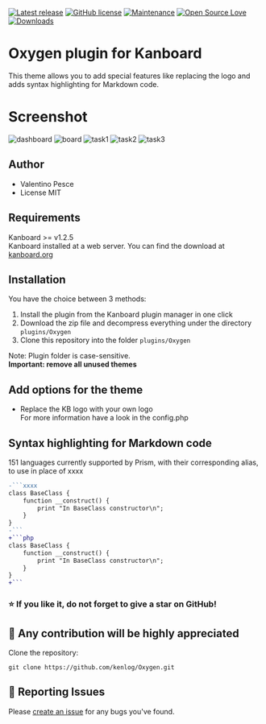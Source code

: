 [![Latest release](https://img.shields.io/github/release/kenlog/Oxygen.svg)](https://github.com/kenlog/Oxygen/releases)
[![GitHub license](https://img.shields.io/github/license/Naereen/StrapDown.js.svg)](https://github.com/kenlog/Oxygen/blob/master/LICENSE)
[![Maintenance](https://img.shields.io/badge/Maintained%3F-yes-green.svg)](https://github.com/kenlog/Oxygen/graphs/contributors)
[![Open Source Love](https://badges.frapsoft.com/os/v1/open-source.svg?v=103)]()
[![Downloads](https://img.shields.io/github/downloads/kenlog/Oxygen/total.svg)](https://github.com/kenlog/Oxygen/releases)

# Oxygen plugin for Kanboard

This theme allows you to add special features like replacing the logo and adds syntax highlighting for Markdown code.

# Screenshot
![dashboard](https://user-images.githubusercontent.com/11728231/43210967-c7ed5158-9030-11e8-86ed-ec11147d5ecd.jpg)
![board](https://user-images.githubusercontent.com/11728231/43210970-c94007bc-9030-11e8-9ef9-06f6fe5a7ca2.jpg)
![task1](https://user-images.githubusercontent.com/11728231/43210973-ca70ea2a-9030-11e8-98f6-c3358dc30b04.jpg)
![task2](https://user-images.githubusercontent.com/11728231/43210981-cbea6b9c-9030-11e8-8620-5747439a3dab.jpg)
![task3](https://user-images.githubusercontent.com/11728231/43210987-cda78a5a-9030-11e8-9b6e-797148fbd4a4.jpg)

Author
------------
- Valentino Pesce
- License MIT

Requirements
------------
Kanboard >= v1.2.5  
Kanboard installed at a web server.
You can find the download at [kanboard.org](https://kanboard.org/)

Installation
------------
You have the choice between 3 methods:

1. Install the plugin from the Kanboard plugin manager in one click
2. Download the zip file and decompress everything under the directory `plugins/Oxygen`
3. Clone this repository into the folder `plugins/Oxygen`

Note: Plugin folder is case-sensitive.  
**Important: remove all unused themes**

Add options for the theme
------------
- Replace the KB logo with your own logo  
For more information have a look in the config.php

Syntax highlighting for Markdown code
------------
151 languages currently supported by Prism, with their corresponding alias, to use in place of xxxx
 
```diff
-```xxxx
class BaseClass {
    function __construct() {
        print "In BaseClass constructor\n";
    }
}
-```
+```php
class BaseClass {
    function __construct() {
        print "In BaseClass constructor\n";
    }
}
+```
```
### :star: If you like it, do not forget to give a star on GitHub! 

:construction_worker: Any contribution will be highly appreciated
------------
Clone the repository: 
```console 
git clone https://github.com/kenlog/Oxygen.git
```
:bug: Reporting Issues
------------
Please [create an issue](https://github.com/kenlog/Oxygen/issues) for any bugs you've found.
